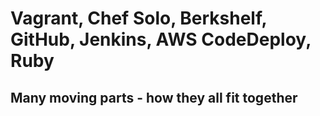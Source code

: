 
# Vagrant, Chef Solo, Berkshelf, GitHub, Jenkins, AWS CodeDeploy, Ruby

## Many moving parts - how they all fit together

##
